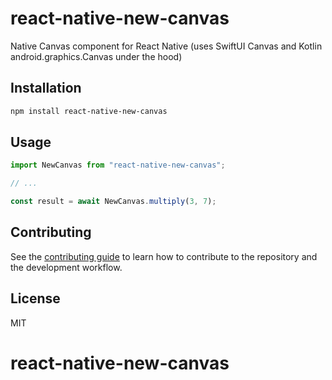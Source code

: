 # react-native-new-canvas

Native Canvas component for React Native (uses SwiftUI Canvas and Kotlin android.graphics.Canvas under the hood)

## Installation

```sh
npm install react-native-new-canvas
```

## Usage

```js
import NewCanvas from "react-native-new-canvas";

// ...

const result = await NewCanvas.multiply(3, 7);
```

## Contributing

See the [contributing guide](CONTRIBUTING.md) to learn how to contribute to the repository and the development workflow.

## License

MIT
# react-native-new-canvas
